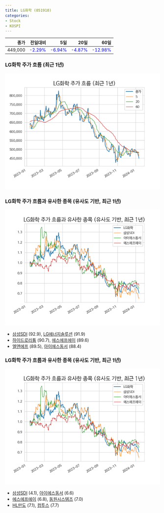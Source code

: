 ```yaml
---
title: LG화학 (051910)
categories:
- Stock
- KOSPI
---
```


|종가|전일대비|5일|20일|60일|
|---:|-------:|--:|---:|---:|
|449,000|<span style="color: blue">-2.29%</span>|<span style="color: blue">-6.94%</span>|<span style="color: blue">-4.87%</span>|<span style="color: blue">-12.98%</span>|

<!-- more -->
### LG화학 주가 흐름 (최근 1년)
![051910](/assets/images/stock/051910.png)


### LG화학 주가 흐름과 유사한 종목 (유사도 기반, 최근 1년)
![051910](/assets/images/stock/051910_sim.png)

- [삼성SDI](/006400/) (92.9), [LG에너지솔루션](/373220/) (91.9)
- [하이드로리튬](/101670/) (90.7), [에스에프에이](/056190/) (89.6)
- [엘앤에프](/066970/) (89.5), [아이에스동서](/010780/) (88.4)


### LG화학 주가 흐름과 유사한 종목 (유사도 기반, 최근 1년)
![051910](/assets/images/stock/051910_sim.png)

- [삼성SDI](/006400/) (4.1), [아이에스동서](/010780/) (6.6)
- [에스에프에이](/056190/) (6.8), [동원시스템즈](/014820/) (7.0)
- [HL만도](/204320/) (7.1), [컴투스](/078340/) (7.7)